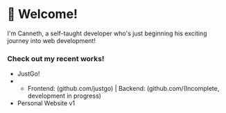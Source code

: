 # 👋 Welcome!
I'm Canneth, a self-taught developer who's just beginning his exciting journey into web development!

### Check out my recent works!
- JustGo!
-   - Frontend: (github.com/justgo) | Backend: (github.com/(Incomplete, development in progress)
- Personal Website v1
